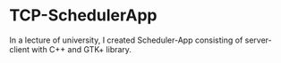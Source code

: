 # TCP-SchedulerApp
In a lecture of university, I created Scheduler-App consisting of server-client with C++ and GTK+ library.
